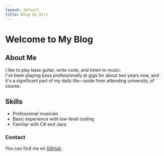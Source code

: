 ```yaml
---
layout: default
title: Blog by Dirt
---
```


# Welcome to My Blog

## About Me

I like to play bass guitar, write code, and listen to music.  
I've been playing bass professionally at gigs for about two years now, and it's a significant part of my daily life—aside from attending university, of course.

## Skills

- Professional musician  
- Basic experience with low-level coding  
- Familiar with C# and Java

### Contact

You can find me on [GitHub](https://github.com/ashenone631).
